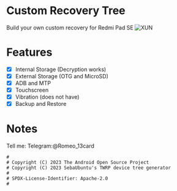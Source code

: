 # Custom Recovery Tree
Build your own custom recovery for Redmi Pad SE
![XUN](https://fdn2.gsmarena.com/vv/pics/xiaomi/xiaomi-pad-se-10.jpg)

# Features
- [X] Internal Storage (Decryption works)
- [X] External Storage (OTG and MicroSD)
- [X] ADB and MTP
- [X] Touchscreen
- [X] Vibration (does not have)
- [X] Backup and Restore

# Notes
Tell me:
Telegram:@Romeo_13card

```
#
# Copyright (C) 2023 The Android Open Source Project
# Copyright (C) 2023 SebaUbuntu's TWRP device tree generator
#
# SPDX-License-Identifier: Apache-2.0
#
```
